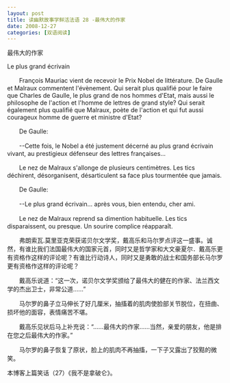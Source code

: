 ```yaml
---
layout: post
title: 读幽默故事学鲜活法语 28 -最伟大的作家
date: 2008-12-27
categories: [双语阅读]  
---
```


最伟大的作家

Le plus grand écrivain

　　François Mauriac vient de recevoir le Prix Nobel de littérature. De Gaulle et Malraux commentent l'évènement. Qui serait plus qualifié pour le faire que Charles de Gaulle, le plus grand de nos hommes d'Etat, mais aussi le philosophe de l'action et l'homme de lettres de grand style? Qui serait également plus qualifié que Malraux, poète de l'action et qui fut aussi courageux homme de guerre et ministre d'Etat?

　　De Gaulle:

　　--Cette fois, le Nobel a été justement décerné au plus grand écrivain vivant, au prestigieux défenseur des lettres françaises...

　　Le nez de Malraux s'allonge de plusieurs centimètres. Les tics déchirent, désorganisent, désarticulent sa face plus tourmentée que jamais.

　　De Gaulle:

　　--Le plus grand écrivain... après vous, bien entendu, cher ami.

　　Le nez de Malraux reprend sa dimention habituelle. Les tics disparaissent, ou presque. Un sourire complice réapparaît.



　　弗朗索瓦.莫里亚克荣获诺贝尔文学奖，戴高乐和马尔罗点评这一盛事。诚然，有谁比我们法国最伟大的国家元首，同时又是哲学家和大文豪夏尔．戴高乐更有资格作这样的评论呢？有谁比行动诗人，同时又是勇敢的战士和国务部长马尔罗更有资格作这样的评论呢？

　　戴高乐说道：“这一次，诺贝尔文学奖颁给了最伟大的健在的作家、法兰西文学的杰出卫士，非常公道……”

　　马尔罗的鼻子立马伸长了好几厘米，抽搐着的肌肉使脸部关节脱位，在扭曲、损坏他的面容，表情痛苦不堪。

　　戴高乐见状后马上补充说：“……最伟大的作家……当然，亲爱的朋友，他是排在您之后最伟大的作家。”

　　马尔罗的鼻子恢复了原状，脸上的肌肉不再抽搐，一下子又露出了狡黠的微笑。

本博客上篇笑话（27）《我不是拿破仑》。
